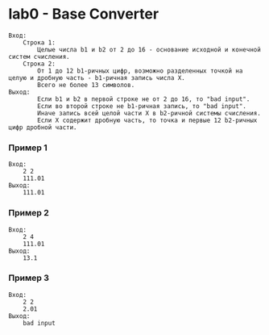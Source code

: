 # lab0 - Base Converter
    Вход:
        Cтрока 1:
            Целые числа b1 и b2 от 2 до 16 - основание исходной и конечной систем счисления.
        Cтрока 2:
            От 1 до 12 b1-ричных цифр, возможно разделенных точкой на целую и дробную часть - b1-ричная запись числа X.
            Всего не более 13 символов.
    Выход:
            Если b1 и b2 в первой строке не от 2 до 16, то "bad input".
            Если во второй строке не b1-ричная запись, то "bad input".
            Иначе запись всей целой части X в b2-ричной системы счисления.
            Если X содержит дробную часть, то точка и первые 12 b2-ричных цифр дробной части. 
### Пример 1  
    Вход:  
        2 2  
        111.01  
    Выход:  
        111.01  
  
### Пример 2  
    Вход:  
        2 4  
        111.01  
    Выход:  
        13.1  
  
### Пример 3  
    Вход:  
        2 2  
        2.01  
    Выход:  
        bad input  
